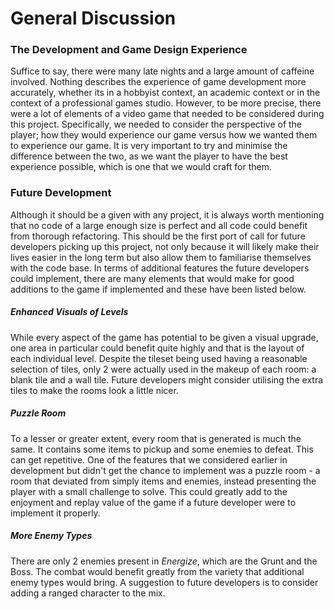 # General Discussion
### The Development and Game Design Experience
Suffice to say, there were many late nights and a large amount of caffeine involved. Nothing describes the experience of game development more accurately, whether its in a hobbyist context, an academic context or in the context of a professional games studio. 
However, to be more precise, there were a lot of elements of a video game that needed to be considered during this project. Specifically, we needed to consider the perspective of the player; how they would experience our game versus how we wanted them to experience our game. It is very important to try and minimise the difference between the two, as we want the player to have the best experience possible, which is one that we would craft for them.

### Future Development
Although it should be a given with any project, it is always worth mentioning that no code of a large enough size is perfect and all code could benefit from thorough refactoring. This should be the first port of call for future developers picking up this project, not only because it will likely make their lives easier in the long term but also allow them to familiarise themselves with the code base. 
In terms of additional features the future developers could implement, there are many elements that would make for good additions to the game if implemented and these have been listed below.
##### Enhanced Visuals of Levels
While every aspect of the game has potential to be given a visual upgrade, one area in particular could benefit quite highly and that is the layout of each individual level. Despite the tileset being used having a reasonable selection of tiles, only 2 were actually used in the makeup of each room: a blank tile and a wall tile. Future developers might consider utilising the extra tiles to make the rooms look a little nicer.
##### Puzzle Room
To a lesser or greater extent, every room that is generated is much the same. It contains some items to pickup and some enemies to defeat. This can get repetitive. One of the features that we considered earlier in development but didn't get the chance to implement was a puzzle room - a room that deviated from simply items and enemies, instead presenting the player with a small challenge to solve. This could greatly add to the enjoyment and replay value of the game if a future developer were to implement it properly.
##### More Enemy Types
There are only 2 enemies present in *Energize*, which are the Grunt and the Boss. The combat would benefit greatly from the variety that additional enemy types would bring. A suggestion to future developers is to consider adding a ranged character to the mix.